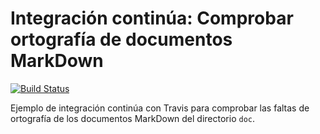 # Integración continúa: Comprobar ortografía de documentos MarkDown

[![Build Status](https://travis-ci.org/Adrian-SB/ic-travis-diccionario.svg?branch=master)](https://github.com/Adrian-SB/ic-travis-diccionario)

Ejemplo de integración continúa con Travis para comprobar las faltas de ortografía de los documentos MarkDown del directorio `doc`. 

